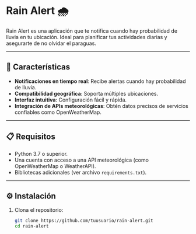 # Rain Alert 🌧️

Rain Alert es una aplicación que te notifica cuando hay probabilidad de lluvia en tu ubicación. Ideal para planificar tus actividades diarias y asegurarte de no olvidar el paraguas.

---

## 🚀 Características

- **Notificaciones en tiempo real**: Recibe alertas cuando hay probabilidad de lluvia.
- **Compatibilidad geográfica**: Soporta múltiples ubicaciones.
- **Interfaz intuitiva**: Configuración fácil y rápida.
- **Integración de APIs meteorológicas**: Obtén datos precisos de servicios confiables como OpenWeatherMap.

---

## 📋 Requisitos

- Python 3.7 o superior.
- Una cuenta con acceso a una API meteorológica (como OpenWeatherMap o WeatherAPI).
- Bibliotecas adicionales (ver archivo `requirements.txt`).

---

## ⚙️ Instalación

1. Clona el repositorio:  
   ```bash
   git clone https://github.com/tuusuario/rain-alert.git
   cd rain-alert

